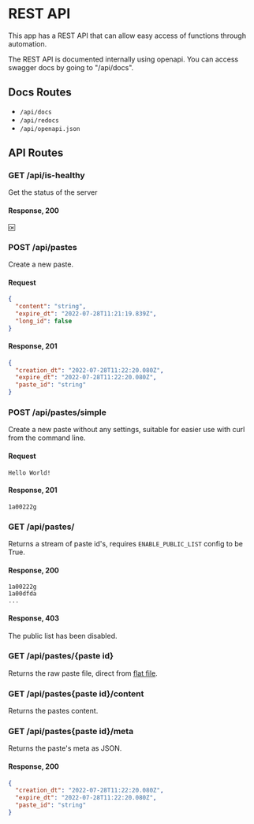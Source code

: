 # REST API
This app has a REST API that can allow easy access of functions through automation.

The REST API is documented internally using openapi. You can access swagger docs by going to "/api/docs".

## Docs Routes
- `/api/docs`
- `/api/redocs`
- `/api/openapi.json`

## API Routes
### GET /api/is-healthy
Get the status of the server


#### Response, 200
```
🆗
```

### POST /api/pastes
Create a new paste.

#### Request
```json
{
  "content": "string",
  "expire_dt": "2022-07-28T11:21:19.839Z",
  "long_id": false
}
```

#### Response, 201
```json
{
  "creation_dt": "2022-07-28T11:22:20.080Z",
  "expire_dt": "2022-07-28T11:22:20.080Z",
  "paste_id": "string"
}
```

### POST /api/pastes/simple
Create a new paste without any settings, suitable for easier use with curl from the command line.

#### Request
```
Hello World!
```

#### Response, 201
```
1a00222g
```

### GET /api/pastes/
Returns a stream of paste id's, requires `ENABLE_PUBLIC_LIST` config to be True.

#### Response, 200
```
1a00222g
1a00dfda
...
```

#### Response, 403
The public list has been disabled.

### GET /api/pastes/{paste id}
Returns the raw paste file, direct from [flat file](flat-file-format.md).

### GET /api/pastes{paste id}/content
Returns the pastes content.

### GET /api/pastes{paste id}/meta
Returns the paste's meta as JSON.

#### Response, 200
```json
{
  "creation_dt": "2022-07-28T11:22:20.080Z",
  "expire_dt": "2022-07-28T11:22:20.080Z",
  "paste_id": "string"
}
```
